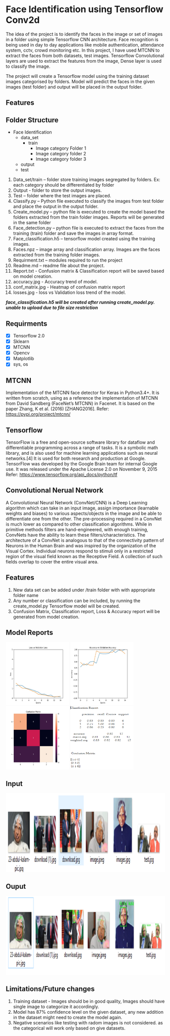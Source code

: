 # Face Identification using Tensorflow Conv2d 
The idea of the project is to identify the faces in the image or set of images in a folder using simple Tensorflow CNN architecture. Face recognition is being used in day to day applications like mobile authentication, attendance system, cctv, crowd monitoring etc. In this project, I have used MTCNN to extract the faces from both datasets, test images. Tensorflow Convolutional layers are used to extract the features from the image, Dense layer is used to classify the image.

The project will create a Tensorflow model using the training dataset images categorised by folders. Model will predict the faces in the given images (test folder) and output will be placed in the output folder.

## Features
## Folder Structure

* Face Identification
  - data_set
      - train
        - Image category Folder 1
        - Image category folder 2
        - Image category folder 3
  - output
  - test


1.	Data_set/train – folder store training images segregated by folders. Ex: each category should be differentiated by folder
2.	Output  - folder to store the output images. 
3.	Test – folder where the test images are placed. 
4.	Classify.py – Python file executed to classify the images from test folder and place the output in the output folder. 
5.	Create_model.py – python file is executed to create the model based the folders extracted from the train folder images. Reports will be generated in the same folder 
6.	Face_detection.py – python file is executed to extract the faces from the training (train) folder and save the images in array format. 
7.	Face_classification.h5 – tensorflow model created using the training images. 
8.	Faces.npz – image array and classification array. Images are the faces extracted from the training folder images. 
9.	Requirment.txt – modules required to run the project
10.	Readme.md – readme file about the project. 
11. Report.txt - Confusion matrix & Classification report will be saved based on model creation. 
12. accuracy.jpg - Accuracy trend of model.
13. conf_matrix.jpg - Heatmap of confusion matrix report
14. losses.jpg - loss vs Validation loss trend of the model. 

***face_classification.h5 will be created after running create_model.py. unable to upload due to file size restriction***

## Requirments
  - [x] Tensorflow 2.0
  - [x] Sklearn 
  - [x] MTCNN
  - [x] Opencv
  - [x] Matplotlib
  - [x] sys, os

## MTCNN
Implementation of the MTCNN face detector for Keras in Python3.4+. It is written from scratch, using as a reference the implementation of MTCNN from David Sandberg (FaceNet’s MTCNN) in Facenet. It is based on the paper Zhang, K et al. (2016) [ZHANG2016]. 
Refer: https://pypi.org/project/mtcnn/

## Tensorflow
TensorFlow is a free and open-source software library for dataflow and differentiable programming across a range of tasks. It is a symbolic math library, and is also used for machine learning applications such as neural networks.[4] It is used for both research and production at Google. TensorFlow was developed by the Google Brain team for internal Google use. It was released under the Apache License 2.0 on November 9, 2015
Refer:  https://www.tensorflow.org/api_docs/python/tf

## Convolutional Nerual Network
A Convolutional Neural Network (ConvNet/CNN) is a Deep Learning algorithm which can take in an input image, assign importance (learnable weights and biases) to various aspects/objects in the image and be able to differentiate one from the other. The pre-processing required in a ConvNet is much lower as compared to other classification algorithms. While in primitive methods filters are hand-engineered, with enough training, ConvNets have the ability to learn these filters/characteristics.
The architecture of a ConvNet is analogous to that of the connectivity pattern of Neurons in the Human Brain and was inspired by the organization of the Visual Cortex. Individual neurons respond to stimuli only in a restricted region of the visual field known as the Receptive Field. A collection of such fields overlap to cover the entire visual area.

## Features
1. New data set can be added under /train folder with with appropriate folder name
2. Any number or classification can be included, by running the create_model.py Tensorflow model will be created. 
3. Confusion Matrix, Classification report, Loss & Accuracy report will be generated from model creation. 

## Model Reports
  <img width="200" height="200" alt="Losses" src="https://github.com/gcmadhan/Face_Identification/blob/master/losses.jpg">  <img width="200" height="200" alt="accuracy" src="https://github.com/gcmadhan/Face_Identification/blob/master/accuracy.jpg">   <img width="200" height="200" alt="Confusion Matrix Heatmap" src="https://github.com/gcmadhan/Face_Identification/blob/master/conf_matrix.jpg">  <img width="200" height="200" alt="Classificaton Report" src="https://github.com/gcmadhan/Face_Identification/blob/master/Readme/report.PNG">


## Input
 <img height="250" alt="test images" src="https://github.com/gcmadhan/Face_Identification/blob/master/Readme/Capture.PNG">
 
## Ouput
 <img height="250" alt="accuracy" src="https://github.com/gcmadhan/Face_Identification/blob/master/Readme/output.png">


## Limitations/Future changes
1. Training dataset - Images should be in good quality, Images should have single image to categorize it accordingly. 
2. Model has 87% confidence level on the given dataset, any new addition in the dataset might need to create the model again. 
3. Negative scenarios like testing with radom images is not considered. as the categorical will work only based on give datasets. 




